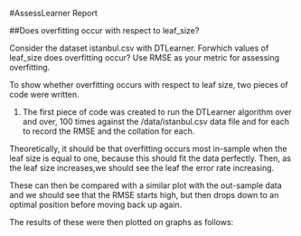 #AssessLearner Report

##Does overfitting occur with respect to leaf_size? 

Consider the dataset istanbul.csv with DTLearner. Forwhich values of leaf_size does overfitting occur? Use RMSE as your metric for assessing overfitting.

To show whether overfitting occurs with respect to leaf size, two pieces of code were written.

1) The first piece of code was created to run the DTLearner algorithm over and over, 100 times against the
/data/istanbul.csv data file and for each to record the RMSE and the collation for each.

Theoretically, it should be that overfitting occurs most in-sample when the leaf size is equal to one, because
this should fit the data perfectly. Then, as the leaf size increases,we should see the leaf the error rate
increasing.

These can then be compared with a similar plot with the out-sample data and we should see that the RMSE
starts high, but then drops down to an optimal position before moving back up again.

The results of these were then plotted on graphs as follows:

